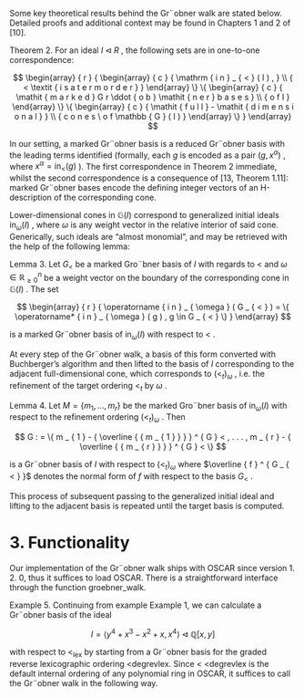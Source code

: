 Some key theoretical results behind the Gr¨obner walk are stated below. Detailed proofs and additional context may be found in Chapters 1 and 2 of [10].  

Theorem 2. For an ideal $I \triangleleft R$ , the following sets are in one-to-one correspondence:  

$$
\begin{array} { r } {  \begin{array} { c } { \mathrm { i n } _ { < } ( I ) , } \\ { < \textit { i s a t e r m o r d e r } } \end{array} \}  \{ \begin{array} { c } { \mathit { m a r k e d } G r \ddot { o b } \mathit { n e r } b a s e s } \\ { o f I } \end{array} \}  \{ \begin{array} { c } { \mathit { f u l l } - \mathit { d i m e n s i o n a l } } \\ { c o n e s \ o f \mathbb { G } ( I ) } \end{array} \} } \end{array}
$$  

In our setting, a marked Gr¨obner basis is a reduced Gr¨obner basis with the leading terms identified (formally, each $g$ is encoded as a pair $( g , x ^ { \alpha } )$ , where $x ^ { \alpha } = \operatorname { i n } _ { < } ( g )$ ). The first correspondence in Theorem 2 immediate, whilst the second correspondence is a consequence of [13, Theorem 1.11]: marked Gr¨obner bases encode the defining integer vectors of an H-description of the corresponding cone.  

Lower-dimensional cones in $\mathbb { G } ( I )$ correspond to generalized initial ideals $\mathrm { i n } _ { \omega } ( I )$ , where $\omega$ is any weight vector in the relative interior of said cone. Generically, such ideals are “almost monomial”, and may be retrieved with the help of the following lemma:  

Lemma 3. Let $G _ { < }$ be a marked Gro¨bner basis of $I$ with regards to $<$ and $\omega \in \mathbb { R } _ { \geq 0 } ^ { n }$ be a weight vector on the boundary of the corresponding cone in $\mathbb { G } ( I )$ . The set  

$$
\begin{array} { r } { \operatorname { i n } _ { \omega } ( G _ { < } ) = \{ \operatorname* { i n } _ { \omega } ( g ) , g \in G _ { < } \} } \end{array}
$$  

is a marked Gr¨obner basis of $\mathrm { i n } _ { \omega } ( I )$ with respect to $<$ .  

At every step of the Gr¨obner walk, a basis of this form converted with Buchberger’s algorithm and then lifted to the basis of $I$ corresponding to the adjacent full-dimensional cone, which corresponds to $( < _ { t } ) _ { \omega }$ , i.e. the refinement of the target ordering $< _ { t }$ by $\omega$ .  

Lemma 4. Let $M = \{ m _ { 1 } , . . . , m _ { r } \}$ be the marked Gro¨bner basis of $\mathrm { i n } _ { \omega } ( I )$ with respect to the refinement ordering $( < _ { t } ) _ { \omega }$ . Then  

$$
G : = \{ m _ { 1 } - { \overline { { m _ { 1 } } } } ^ { G } < , . . . , m _ { r } - { \overline { { m _ { r } } } } ^ { G } < \}
$$  

is a Gr¨obner basis of $I$ with respect to $( < _ { t } ) _ { \omega }$ where $\overline { f } ^ { G _ { < } }$ denotes the normal form of $f$ with respect to the basis $G _ { < }$ .  

This process of subsequent passing to the generalized initial ideal and lifting to the adjacent basis is repeated until the target basis is computed.  

# 3. Functionality  

Our implementation of the Gr¨obner walk ships with OSCAR since version 1. 2. 0, thus it suffices to load OSCAR. There is a straightforward interface through the function groebner_walk.  

Example 5. Continuing from example Example 1, we can calculate a Gr¨obner basis of the ideal  

$$
I = \langle y ^ { 4 } + x ^ { 3 } - x ^ { 2 } + x , x ^ { 4 } \rangle \triangleleft { \mathbb { Q } [ x , y ] }
$$  

with respect to $< _ { \mathrm { l e x } }$ by starting from a Gr¨obner basis for the graded reverse lexicographic ordering <degrevlex. Since $<$ <degrevlex is the default internal ordering of any polynomial ring in OSCAR, it suffices to call the Gr¨obner walk in the following way.  